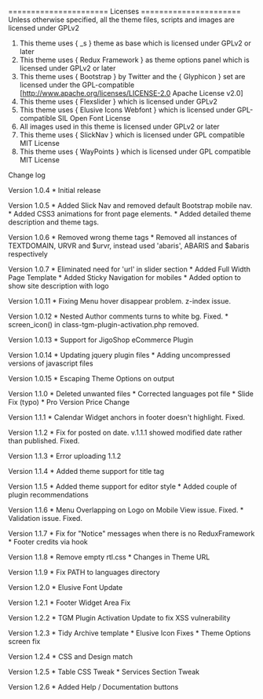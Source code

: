 ====================== Licenses ======================
Unless otherwise specified, all the theme files, scripts and images
are licensed under GPLv2

1. This theme uses { _s } theme as base which is licensed under GPLv2 or later
2. This theme uses { Redux Framework } as theme options panel which is licensed under GPLv2 or later
3. This theme uses { Bootstrap } by Twitter and the { Glyphicon } set are licensed under the GPL-compatible [http://www.apache.org/licenses/LICENSE-2.0 Apache License v2.0]
4. This theme uses { Flexslider } which is licensed under GPLv2
5. This theme uses { Elusive Icons Webfont } which is licensed under GPL-compatible SIL Open Font License
6. All images used in this theme is licensed under GPLv2 or later
7. This theme uses { SlickNav } which is licensed under GPL compatible MIT License
8. This theme uses { WayPoints } which is licensed under GPL compatible MIT License


Change log

Version 1.0.4 
	* Initial release

Version 1.0.5
	* Added Slick Nav and removed default Bootstrap mobile nav.
	* Added CSS3 animations for front page elements.
	* Added detailed theme description and theme tags.

Version 1.0.6
	* Removed wrong theme tags
	* Removed all instances of TEXTDOMAIN, URVR and $urvr, instead used 'abaris', ABARIS and $abaris respectively

Version 1.0.7
	* Eliminated need for 'url' in slider section
	* Added Full Width Page Template
	* Added Sticky Navigation for mobiles
	* Added option to show site description with logo

Version 1.0.11
	* Fixing Menu hover disappear problem. z-index issue.

Version 1.0.12
	* Nested Author comments turns to white bg. Fixed.
	* screen_icon() in class-tgm-plugin-activation.php removed.

Version 1.0.13
	* Support for JigoShop eCommerce Plugin

Version 1.0.14
	* Updating jquery plugin files
	* Adding uncompressed versions of javascript files

Version 1.0.15
	* Escaping Theme Options on output

Version 1.1.0
	* Deleted unwanted files
	* Corrected languages pot file
	* Slide Fix (typo)
	* Pro Version Price Change

Version 1.1.1
	* Calendar Widget anchors in footer doesn't highlight. Fixed.

Version 1.1.2
	* Fix for posted on date. v.1.1.1 showed modified date rather than published. Fixed.

Version 1.1.3
	* Error uploading 1.1.2

Version 1.1.4
	* Added theme support for title tag

Version 1.1.5
	* Added theme support for editor style
	* Added couple of plugin recommendations

Version 1.1.6
	* Menu Overlapping on Logo on Mobile View issue. Fixed.
	* Validation issue. Fixed.

Version 1.1.7
	* Fix for "Notice" messages when there is no ReduxFramework
	* Footer credits via hook

Version 1.1.8
	* Remove empty rtl.css
	* Changes in Theme URL

Version 1.1.9
	* Fix PATH to languages directory
	
Version 1.2.0
	* Elusive Font Update

Version 1.2.1
	* Footer Widget Area Fix

Version 1.2.2
	* TGM Plugin Activation Update to fix XSS vulnerability

Version 1.2.3
	* Tidy Archive template
	* Elusive Icon Fixes
	* Theme Options screen fix

Version 1.2.4
	* CSS and Design match

Version 1.2.5
	* Table CSS Tweak
	* Services Section Tweak

Version 1.2.6
	* Added Help / Documentation buttons